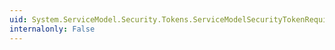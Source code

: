 ```yaml
---
uid: System.ServiceModel.Security.Tokens.ServiceModelSecurityTokenRequirement.IsInitiator
internalonly: False
---
```

